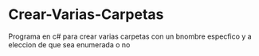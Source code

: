 # Crear-Varias-Carpetas
Programa en c# para crear varias carpetas con un bnombre especfico y a eleccion de que sea enumerada o no
